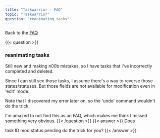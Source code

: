 ```yaml
---
title: "Taskwarrior - FAQ"
topic: "Taskwarrior"
question: "reanimating tasks"
---
```


Back to the [FAQ](/support/faq)

{{< question >}}
### reanimating tasks

Still new and making n00b mistakes, so I have tasks that I've incorrectly completed and deleted.

Since I can still see those tasks, I assume there's a way to reverse those states/statuses. But those fields are not available for modification even in 'edit' mode.

Note that I discovered my error later on, so the 'undo' command wouldn't do the trick.

I'm amazed to not find this as an FAQ, which makes me think I missed something very obvious.
{{< /question >}}
{{< answer >}}
Does

task ID mod status:pending
do the trick for you?
{{< /answer >}}
